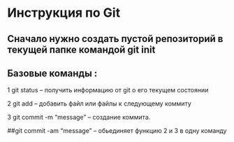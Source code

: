 # Инструкция по Git
## Сначало нужно создать пустой репозиторий в текущей папке командой git init
## Базовые команды :
1 git status – получить информацию от git о его текущем состоянии

2 git add – добавить файл или файлы к следующему коммиту

3 git commit -m “message” – создание коммита.

##git commit  -am “message” –  обьединяет функцию 2 и 3 в одну команду